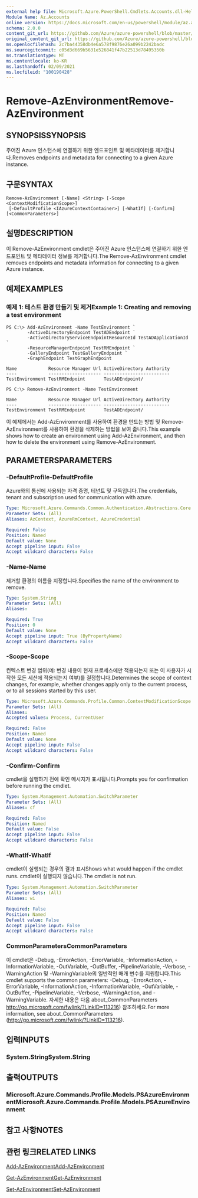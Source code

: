 ```yaml
---
external help file: Microsoft.Azure.PowerShell.Cmdlets.Accounts.dll-Help.xml
Module Name: Az.Accounts
online version: https://docs.microsoft.com/en-us/powershell/module/az.accounts/remove-azenvironment
schema: 2.0.0
content_git_url: https://github.com/Azure/azure-powershell/blob/master/src/Accounts/Accounts/help/Remove-AzEnvironment.md
original_content_git_url: https://github.com/Azure/azure-powershell/blob/master/src/Accounts/Accounts/help/Remove-AzEnvironment.md
ms.openlocfilehash: 2c7ba44358db4e6a578f9876e26a099b2242badc
ms.sourcegitcommit: c05d3d669b5631e526841f47b22513d78495350b
ms.translationtype: MT
ms.contentlocale: ko-KR
ms.lasthandoff: 02/09/2021
ms.locfileid: "100190428"
---
```

# <span data-ttu-id="93c82-101">Remove-AzEnvironment</span><span class="sxs-lookup"><span data-stu-id="93c82-101">Remove-AzEnvironment</span></span>

## <span data-ttu-id="93c82-102">SYNOPSIS</span><span class="sxs-lookup"><span data-stu-id="93c82-102">SYNOPSIS</span></span>
<span data-ttu-id="93c82-103">주어진 Azure 인스턴스에 연결하기 위한 엔드포인트 및 메타데이터를 제거합니다.</span><span class="sxs-lookup"><span data-stu-id="93c82-103">Removes endpoints and metadata for connecting to a given Azure instance.</span></span>

## <span data-ttu-id="93c82-104">구문</span><span class="sxs-lookup"><span data-stu-id="93c82-104">SYNTAX</span></span>

```
Remove-AzEnvironment [-Name] <String> [-Scope <ContextModificationScope>]
 [-DefaultProfile <IAzureContextContainer>] [-WhatIf] [-Confirm] [<CommonParameters>]
```

## <span data-ttu-id="93c82-105">설명</span><span class="sxs-lookup"><span data-stu-id="93c82-105">DESCRIPTION</span></span>
<span data-ttu-id="93c82-106">이 Remove-AzEnvironment cmdlet은 주어진 Azure 인스턴스에 연결하기 위한 엔드포인트 및 메타데이터 정보를 제거합니다.</span><span class="sxs-lookup"><span data-stu-id="93c82-106">The Remove-AzEnvironment cmdlet removes endpoints and metadata information for connecting to a given Azure instance.</span></span>

## <span data-ttu-id="93c82-107">예제</span><span class="sxs-lookup"><span data-stu-id="93c82-107">EXAMPLES</span></span>

### <span data-ttu-id="93c82-108">예제 1: 테스트 환경 만들기 및 제거</span><span class="sxs-lookup"><span data-stu-id="93c82-108">Example 1: Creating and removing a test environment</span></span>
```
PS C:\> Add-AzEnvironment -Name TestEnvironment `
        -ActiveDirectoryEndpoint TestADEndpoint `
        -ActiveDirectoryServiceEndpointResourceId TestADApplicationId `
        -ResourceManagerEndpoint TestRMEndpoint `
        -GalleryEndpoint TestGalleryEndpoint `
        -GraphEndpoint TestGraphEndpoint

Name            Resource Manager Url ActiveDirectory Authority
----            -------------------- -------------------------
TestEnvironment TestRMEndpoint       TestADEndpoint/

PS C:\> Remove-AzEnvironment -Name TestEnvironment

Name            Resource Manager Url ActiveDirectory Authority
----            -------------------- -------------------------
TestEnvironment TestRMEndpoint       TestADEndpoint/
```

<span data-ttu-id="93c82-109">이 예제에서는 Add-AzEnvironment를 사용하여 환경을 만드는 방법 및 Remove-AzEnvironment를 사용하여 환경을 삭제하는 방법을 보여 줍니다.</span><span class="sxs-lookup"><span data-stu-id="93c82-109">This example shows how to create an environment using Add-AzEnvironment, and then how to delete the environment using Remove-AzEnvironment.</span></span>

## <span data-ttu-id="93c82-110">PARAMETERS</span><span class="sxs-lookup"><span data-stu-id="93c82-110">PARAMETERS</span></span>

### <span data-ttu-id="93c82-111">-DefaultProfile</span><span class="sxs-lookup"><span data-stu-id="93c82-111">-DefaultProfile</span></span>
<span data-ttu-id="93c82-112">Azure와의 통신에 사용되는 자격 증명, 테넌트 및 구독입니다.</span><span class="sxs-lookup"><span data-stu-id="93c82-112">The credentials, tenant and subscription used for communication with azure.</span></span>

```yaml
Type: Microsoft.Azure.Commands.Common.Authentication.Abstractions.Core.IAzureContextContainer
Parameter Sets: (All)
Aliases: AzContext, AzureRmContext, AzureCredential

Required: False
Position: Named
Default value: None
Accept pipeline input: False
Accept wildcard characters: False
```

### <span data-ttu-id="93c82-113">-Name</span><span class="sxs-lookup"><span data-stu-id="93c82-113">-Name</span></span>
<span data-ttu-id="93c82-114">제거할 환경의 이름을 지정합니다.</span><span class="sxs-lookup"><span data-stu-id="93c82-114">Specifies the name of the environment to remove.</span></span>

```yaml
Type: System.String
Parameter Sets: (All)
Aliases:

Required: True
Position: 0
Default value: None
Accept pipeline input: True (ByPropertyName)
Accept wildcard characters: False
```

### <span data-ttu-id="93c82-115">-Scope</span><span class="sxs-lookup"><span data-stu-id="93c82-115">-Scope</span></span>
<span data-ttu-id="93c82-116">컨텍스트 변경 범위(예: 변경 내용이 현재 프로세스에만 적용되는지 또는 이 사용자가 시작한 모든 세션에 적용되는지 여부)를 결정합니다.</span><span class="sxs-lookup"><span data-stu-id="93c82-116">Determines the scope of context changes, for example, whether changes apply only to the current process, or to all sessions started by this user.</span></span>

```yaml
Type: Microsoft.Azure.Commands.Profile.Common.ContextModificationScope
Parameter Sets: (All)
Aliases:
Accepted values: Process, CurrentUser

Required: False
Position: Named
Default value: None
Accept pipeline input: False
Accept wildcard characters: False
```

### <span data-ttu-id="93c82-117">-Confirm</span><span class="sxs-lookup"><span data-stu-id="93c82-117">-Confirm</span></span>
<span data-ttu-id="93c82-118">cmdlet을 실행하기 전에 확인 메시지가 표시됩니다.</span><span class="sxs-lookup"><span data-stu-id="93c82-118">Prompts you for confirmation before running the cmdlet.</span></span>

```yaml
Type: System.Management.Automation.SwitchParameter
Parameter Sets: (All)
Aliases: cf

Required: False
Position: Named
Default value: False
Accept pipeline input: False
Accept wildcard characters: False
```

### <span data-ttu-id="93c82-119">-WhatIf</span><span class="sxs-lookup"><span data-stu-id="93c82-119">-WhatIf</span></span>
<span data-ttu-id="93c82-120">cmdlet이 실행되는 경우의 결과 표시</span><span class="sxs-lookup"><span data-stu-id="93c82-120">Shows what would happen if the cmdlet runs.</span></span> <span data-ttu-id="93c82-121">cmdlet이 실행되지 않습니다.</span><span class="sxs-lookup"><span data-stu-id="93c82-121">The cmdlet is not run.</span></span>

```yaml
Type: System.Management.Automation.SwitchParameter
Parameter Sets: (All)
Aliases: wi

Required: False
Position: Named
Default value: False
Accept pipeline input: False
Accept wildcard characters: False
```

### <span data-ttu-id="93c82-122">CommonParameters</span><span class="sxs-lookup"><span data-stu-id="93c82-122">CommonParameters</span></span>
<span data-ttu-id="93c82-123">이 cmdlet은 -Debug, -ErrorAction, -ErrorVariable, -InformationAction, -InformationVariable, -OutVariable, -OutBuffer, -PipelineVariable, -Verbose, -WarningAction 및 -WarningVariable의 일반적인 매개 변수를 지원합니다.</span><span class="sxs-lookup"><span data-stu-id="93c82-123">This cmdlet supports the common parameters: -Debug, -ErrorAction, -ErrorVariable, -InformationAction, -InformationVariable, -OutVariable, -OutBuffer, -PipelineVariable, -Verbose, -WarningAction, and -WarningVariable.</span></span> <span data-ttu-id="93c82-124">자세한 내용은 다음 about_CommonParameters http://go.microsoft.com/fwlink/?LinkID=113216) 참조하세요.</span><span class="sxs-lookup"><span data-stu-id="93c82-124">For more information, see about_CommonParameters (http://go.microsoft.com/fwlink/?LinkID=113216).</span></span>

## <span data-ttu-id="93c82-125">입력</span><span class="sxs-lookup"><span data-stu-id="93c82-125">INPUTS</span></span>

### <span data-ttu-id="93c82-126">System.String</span><span class="sxs-lookup"><span data-stu-id="93c82-126">System.String</span></span>

## <span data-ttu-id="93c82-127">출력</span><span class="sxs-lookup"><span data-stu-id="93c82-127">OUTPUTS</span></span>

### <span data-ttu-id="93c82-128">Microsoft.Azure.Commands.Profile.Models.PSAzureEnvironment</span><span class="sxs-lookup"><span data-stu-id="93c82-128">Microsoft.Azure.Commands.Profile.Models.PSAzureEnvironment</span></span>

## <span data-ttu-id="93c82-129">참고 사항</span><span class="sxs-lookup"><span data-stu-id="93c82-129">NOTES</span></span>

## <span data-ttu-id="93c82-130">관련 링크</span><span class="sxs-lookup"><span data-stu-id="93c82-130">RELATED LINKS</span></span>

[<span data-ttu-id="93c82-131">Add-AzEnvironment</span><span class="sxs-lookup"><span data-stu-id="93c82-131">Add-AzEnvironment</span></span>](./Add-AzEnvironment.md)

[<span data-ttu-id="93c82-132">Get-AzEnvironment</span><span class="sxs-lookup"><span data-stu-id="93c82-132">Get-AzEnvironment</span></span>](./Get-AzEnvironment.md)

[<span data-ttu-id="93c82-133">Set-AzEnvironment</span><span class="sxs-lookup"><span data-stu-id="93c82-133">Set-AzEnvironment</span></span>](./Set-AzEnvironment.md)


